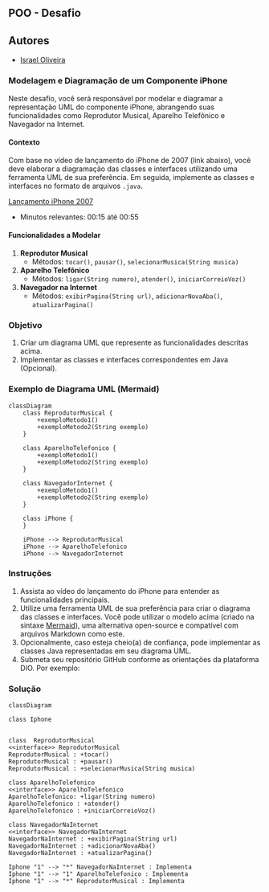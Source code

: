 ## POO - Desafio

## Autores
- [Israel Oliveira](https://github.com/IsraelOliveir4)

### Modelagem e Diagramação de um Componente iPhone

Neste desafio, você será responsável por modelar e diagramar a representação UML do componente iPhone, abrangendo suas funcionalidades como Reprodutor Musical, Aparelho Telefônico e Navegador na Internet.

#### Contexto
Com base no vídeo de lançamento do iPhone de 2007 (link abaixo), você deve elaborar a diagramação das classes e interfaces utilizando uma ferramenta UML de sua preferência. Em seguida, implemente as classes e interfaces no formato de arquivos `.java`.

[Lançamento iPhone 2007](https://www.youtube.com/watch?v=9ou608QQRq8)
- Minutos relevantes: 00:15 até 00:55

#### Funcionalidades a Modelar
1. **Reprodutor Musical**
   - Métodos: `tocar()`, `pausar()`, `selecionarMusica(String musica)`
2. **Aparelho Telefônico**
   - Métodos: `ligar(String numero)`, `atender()`, `iniciarCorreioVoz()`
3. **Navegador na Internet**
   - Métodos: `exibirPagina(String url)`, `adicionarNovaAba()`, `atualizarPagina()`

### Objetivo
1. Criar um diagrama UML que represente as funcionalidades descritas acima.
2. Implementar as classes e interfaces correspondentes em Java (Opcional).

### Exemplo de Diagrama UML (Mermaid)
```mermaid
classDiagram
    class ReprodutorMusical {
        +exemploMetodo1()
        +exemploMetodo2(String exemplo)
    }

    class AparelhoTelefonico {
        +exemploMetodo1()
        +exemploMetodo2(String exemplo)
    }

    class NavegadorInternet {
        +exemploMetodo1()
        +exemploMetodo2(String exemplo)
    }

    class iPhone {
    }

    iPhone --> ReprodutorMusical
    iPhone --> AparelhoTelefonico
    iPhone --> NavegadorInternet
```

### Instruções
1. Assista ao vídeo do lançamento do iPhone para entender as funcionalidades principais.
2. Utilize uma ferramenta UML de sua preferência para criar o diagrama das classes e interfaces. Você pode utilizar o modelo acima (criado na sintaxe [Mermaid](https://mermaid.js.org/)), uma alternativa open-source e compatível com arquivos Markdown como este.
3. Opcionalmente, caso esteja cheio(a) de confiança, pode implementar as classes Java representadas em seu diagrama UML.
4. Submeta seu repositório GitHub conforme as orientações da plataforma DIO. Por exemplo:

### Solução
```mermaid
classDiagram

class Iphone


class  ReprodutorMusical
<<interface>> ReprodutorMusical
ReprodutorMusical : +tocar()
ReprodutorMusical : +pausar()
ReprodutorMusical : +selecionarMusica(String musica)

class AparelhoTelefonico
<<interface>> AparelhoTelefonico
AparelhoTelefonico: +ligar(String numero)
AparelhoTelefonico : +atender()
AparelhoTelefonico : +iniciarCorreioVoz()

class NavegadorNaInternet
<<interface>> NavegadorNaInternet
NavegadorNaInternet : +exibirPagina(String url)
NavegadorNaInternet : +adicionarNovaAba()
NavegadorNaInternet : +atualizarPagina()

Iphone "1" --> "*" NavegadorNaInternet : Implementa
Iphone "1" --> "1" AparelhoTelefonico : Implementa
Iphone "1" --> "*" ReprodutorMusical : Implementa
```